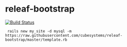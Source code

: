 releaf-bootstrap
================
[![Build Status](https://travis-ci.org/cubesystems/releaf-bootstrap.png?branch=master)](https://travis-ci.org/cubesystems/releaf-bootstrap)

     rails new my_site -d mysql -m https://raw.githubusercontent.com/cubesystems/releaf-bootstrap/master/template.rb
